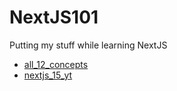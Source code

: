 # NextJS101
Putting my stuff while learning NextJS

- [all_12_concepts](https://youtu.be/vwSlYG7hFk0?si=ofPJOSyASerIv5lc)
- [nextjs_15_yt](https://www.youtube.com/watch?v=6jQdZcYY8OY)
